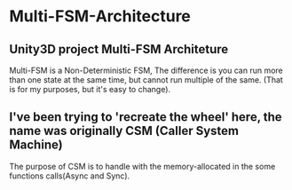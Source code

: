 # Multi-FSM-Architecture
## Unity3D project Multi-FSM Architeture
Multi-FSM is a Non-Deterministic FSM, 
The difference is you can run more than one state at the same time, but cannot run multiple of the same. (That is for my purposes, but it's easy to change).  


## I've been trying to 'recreate the wheel' here, the name was originally CSM (Caller System Machine) 
The purpose of CSM is to handle with the memory-allocated in the some functions calls(Async and Sync).
